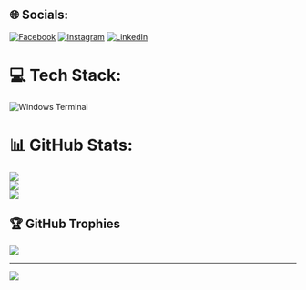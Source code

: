 
## 🌐 Socials:
[![Facebook](https://img.shields.io/badge/Facebook-%231877F2.svg?logo=Facebook&logoColor=white)](https://facebook.com/https://www.facebook.com/HackingWorldLibrary) [![Instagram](https://img.shields.io/badge/Instagram-%23E4405F.svg?logo=Instagram&logoColor=white)](https://instagram.com/https://www.instagram.com/hacking.world.library/) [![LinkedIn](https://img.shields.io/badge/LinkedIn-%230077B5.svg?logo=linkedin&logoColor=white)](https://linkedin.com/in/https://www.linkedin.com/company/hacking-world-library) 

# 💻 Tech Stack:
![Windows Terminal](https://img.shields.io/badge/Windows%20Terminal-%234D4D4D.svg?style=for-the-badge&logo=windows-terminal&logoColor=white)
# 📊 GitHub Stats:
![](https://github-readme-stats.vercel.app/api?username=Hacking-World-Library&theme=blueberry&hide_border=false&include_all_commits=false&count_private=false)<br/>
![](https://github-readme-streak-stats.herokuapp.com/?user=Hacking-World-Library&theme=blueberry&hide_border=false)<br/>
![](https://github-readme-stats.vercel.app/api/top-langs/?username=Hacking-World-Library&theme=blueberry&hide_border=false&include_all_commits=false&count_private=false&layout=compact)

## 🏆 GitHub Trophies
![](https://github-profile-trophy.vercel.app/?username=Hacking-World-Library&theme=radical&no-frame=false&no-bg=true&margin-w=4)

---
[![](https://visitcount.itsvg.in/api?id=Hacking-World-Library&icon=0&color=0)](https://visitcount.itsvg.in)

<!-- Proudly created with GPRM ( https://gprm.itsvg.in ) -->